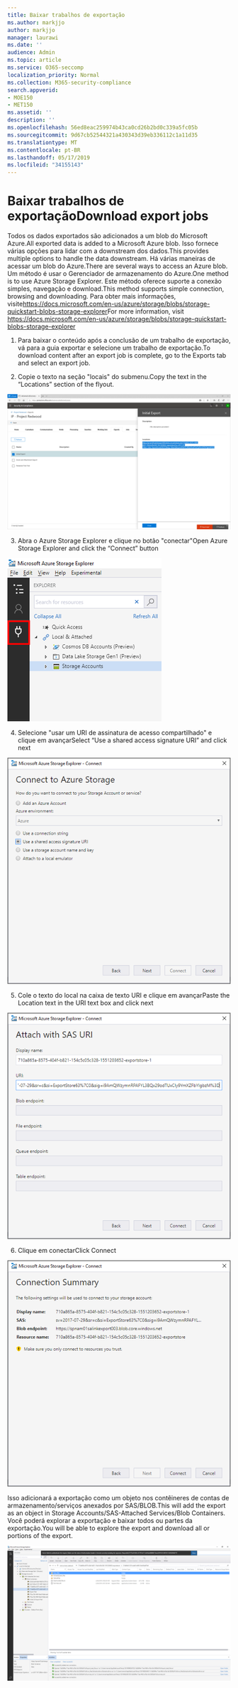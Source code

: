 ```yaml
---
title: Baixar trabalhos de exportação
ms.author: markjjo
author: markjjo
manager: laurawi
ms.date: ''
audience: Admin
ms.topic: article
ms.service: O365-seccomp
localization_priority: Normal
ms.collection: M365-security-compliance
search.appverid:
- MOE150
- MET150
ms.assetid: ''
description: ''
ms.openlocfilehash: 56ed8eac259974b43ca0cd26b2bd0c339a5fc05b
ms.sourcegitcommit: 9d67cb52544321a430343d39eb336112c1a11d35
ms.translationtype: MT
ms.contentlocale: pt-BR
ms.lasthandoff: 05/17/2019
ms.locfileid: "34155143"
---
```

# <a name="download-export-jobs"></a><span data-ttu-id="f4dd1-102">Baixar trabalhos de exportação</span><span class="sxs-lookup"><span data-stu-id="f4dd1-102">Download export jobs</span></span>

<span data-ttu-id="f4dd1-103">Todos os dados exportados são adicionados a um blob do Microsoft Azure.</span><span class="sxs-lookup"><span data-stu-id="f4dd1-103">All exported data is added to a Microsoft Azure blob.</span></span> <span data-ttu-id="f4dd1-104">Isso fornece várias opções para lidar com a downstream dos dados.</span><span class="sxs-lookup"><span data-stu-id="f4dd1-104">This provides multiple options to handle the data downstream.</span></span> <span data-ttu-id="f4dd1-105">Há várias maneiras de acessar um blob do Azure.</span><span class="sxs-lookup"><span data-stu-id="f4dd1-105">There are several ways to access an Azure blob.</span></span> <span data-ttu-id="f4dd1-106">Um método é usar o Gerenciador de armazenamento do Azure.</span><span class="sxs-lookup"><span data-stu-id="f4dd1-106">One method is to use Azure Storage Explorer.</span></span> <span data-ttu-id="f4dd1-107">Este método oferece suporte a conexão simples, navegação e download.</span><span class="sxs-lookup"><span data-stu-id="f4dd1-107">This method supports simple connection, browsing and downloading.</span></span> <span data-ttu-id="f4dd1-108">Para obter mais informações, visite<https://docs.microsoft.com/en-us/azure/storage/blobs/storage-quickstart-blobs-storage-explorer></span><span class="sxs-lookup"><span data-stu-id="f4dd1-108">For more information, visit <https://docs.microsoft.com/en-us/azure/storage/blobs/storage-quickstart-blobs-storage-explorer></span></span>

1.  <span data-ttu-id="f4dd1-109">Para baixar o conteúdo após a conclusão de um trabalho de exportação, vá para a guia exportar e selecione um trabalho de exportação.</span><span class="sxs-lookup"><span data-stu-id="f4dd1-109">To download content after an export job is complete, go to the Exports tab and select an export job.</span></span>

2.  <span data-ttu-id="f4dd1-110">Copie o texto na seção "locais" do submenu.</span><span class="sxs-lookup"><span data-stu-id="f4dd1-110">Copy the text in the “Locations” section of the flyout.</span></span>

![](../media/eDiscoExportJob.png)

3.  <span data-ttu-id="f4dd1-111">Abra o Azure Storage Explorer e clique no botão "conectar"</span><span class="sxs-lookup"><span data-stu-id="f4dd1-111">Open Azure Storage Explorer and click the “Connect” button</span></span>

![](../media/AzureStorageConnect.png)

4.  <span data-ttu-id="f4dd1-112">Selecione "usar um URI de assinatura de acesso compartilhado" e clique em avançar</span><span class="sxs-lookup"><span data-stu-id="f4dd1-112">Select “Use a shared access signature URI” and click next</span></span>

![](../media/AzureStorageConnect2.png)

5.  <span data-ttu-id="f4dd1-113">Cole o texto do local na caixa de texto URI e clique em avançar</span><span class="sxs-lookup"><span data-stu-id="f4dd1-113">Paste the Location text in the URI text box and click next</span></span>

![](../media/AzureStorageConnect3.png)

6.  <span data-ttu-id="f4dd1-114">Clique em conectar</span><span class="sxs-lookup"><span data-stu-id="f4dd1-114">Click Connect</span></span>

![](../media/AzureStorageConnect4.png)

<span data-ttu-id="f4dd1-115">Isso adicionará a exportação como um objeto nos contêineres de contas de armazenamento/serviços anexados por SAS/BLOB.</span><span class="sxs-lookup"><span data-stu-id="f4dd1-115">This will add the export as an object in Storage Accounts/SAS-Attached Services/Blob Containers.</span></span> <span data-ttu-id="f4dd1-116">Você poderá explorar a exportação e baixar todos ou partes da exportação.</span><span class="sxs-lookup"><span data-stu-id="f4dd1-116">You will be able to explore the export and download all or portions of the export.</span></span>

![](../media/AzureStorageConnect5.png)